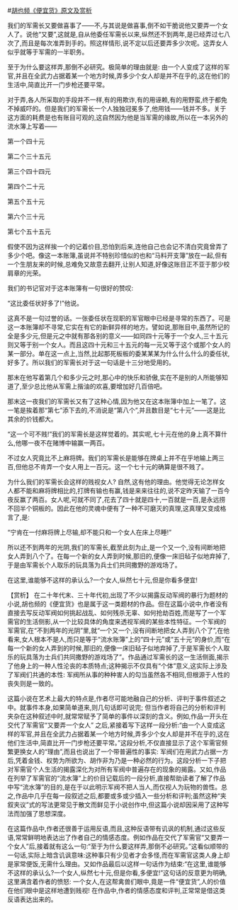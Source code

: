#[胡也频《便宜货》原文及赏析](https://www.vrrw.net/wx/15044.html)

我们的军需长又要做喜事了——不,与其说是做喜事,倒不如干脆说他又要弄一个女人了。说他“又要”,这就是,自从他委任军需长以来,纵然还不到两年,是已经弄过七八次了,而且是每次准弄到手的。照这样情形,说不定以后还要弄多少次呢。这弄女人似乎就等于军需的一半职务。

至于为什么要这样弄,那倒不必研究。极简单的理由就是: 由一个人变成了这样的军官,并且在全武力占据着某一个地方时候,弄多少个女人却是并不在乎的,这在他们的生活中,简直比开一门步枪还要平常。

对于弄,各人所采取的手段并不一样,有的用欺诈,有的用诬赖,有的用野蛮,终于都免不掉威吓的。但是我们的军需长一个人独独冠冕多了,他用钱——钱并不多。关于这方面的耗费是也有账目可观的,这自然因为他是当军需的缘故,所以在一本另外的流水簿上写着——

第一个四十元

第二个三十五元

第三个四十四元

第四个二十元

第五个五十元

第六个三十元

第七个五十五元

假使不因为这样挨一个的记着价目,恐怕到后来,连他自己也会记不清白究竟曾弄了多少个吧。像这一本账簿,虽说并不特别珍惜似的也和“马料开支簿”放在一起,但有一个生朋友来的时候,总难免又故意去翻开,让别人知道,好像这账目正不亚于那少校肩章的光荣。

我们的书记官对于这本账簿有一句很好的赞叹:

“这比委任状好多了!”他说。

这真不是一句过誉的话。一张委任状在现职的军官眼中已经是寻常的东西了。可是这一本账簿却不寻常,它实在有它的新鲜异样的地方。譬如说,那账目中,虽然所记的全是多少元,但是元之中就有那各别的意义——如同四十元等于一个女人,三十五元则又等于别一个女人。而且这四十元和三十五元的每一元又等于这个或那个女人的某一部分。单在这一点上,当然,比起那死板板的委某某某为什么什么什么的委任状,好多了。所以我们的军需长对于这一句话是十三分地受用的。

那末在他写着第几个和多少元之时,那心中的快乐和骄傲,实在不是别的人所能够知道了,至少总比他从军需上揩油的欢喜,要增加好几百倍吧。

那末这一夜我们的军需长又有了这种心情,因为他又在这本账簿中加上一笔了。这一笔是挨着那“第七”添下去的,不消说是“第八个”,并且数目是“七十元”——这是比其余的价钱都大。

“这一个可不贱!”我们的军需长是这样觉着的。其实呢,七十元在他的身上真不算什么,他哪一夜不在赌博中输赢一两百。

不过女人究竟比不上麻将牌。我们的军需长是能够在牌桌上并不在乎地输上两三百,但他总不肯弄一个女人用上一百元。这一个七十元的确算是很不贱了。

为什么我们的军需长会这样的贱视女人? 自然,这有他的理由。他觉得无论怎样女人都不能和麻将牌相比的,打牌有输也有赢,钱是来来往往的,说不定昨天输了一百今夜反赢了两百。女人呢,可就不同了,花去了四十就是四十,一百就是一百,是永远捞不回半个铜板的。因此在他的灵魂中便有了一种不可磨灭的真理,这真理又变成格言了,是:

“宁肯在一付麻将牌上尽输,却不能只和一个女人在床上尽睡!”

所以还不到两年的光阴,我们的军需长,截至此刻为止,是一个又一个,没有间断地把女人弄到八个了。在每一个新的女人弄到时候,那旧的,便像一床旧毡子似地弃掉了,于是由军需长个人取乐的玩具落为兵士们共同撒野的游戏场了。

在这里,谁能够不这样的承认么?一个女人,纵然七十元,但是你看多便宜!



【赏析】 在二十年代末、三十年代初,出现了不少以揭露反动军阀的暴行为题材的小说,胡也频的《便宜货》也是属于这一类题材的作品。但在这篇小说中,作者没有直接去写反动军阀如何挑起战乱、如何残杀无辜、如何抢劫百姓,而是写了一个军需官的生活侧影,从一个比较具体的角度来透视军阀的某些本性特征。一个军阀的军需官,在“不到两年的光阴”里,就“一个又一个,没有间断地把女人弄到八个了”,在他看来,女人根本不是人,而只是等于“流水账簿”上的“四十元”或“五十元”的身价,而“在每一个新的女人弄到的时候,那旧的,便像一床旧毡子似地弃掉了,于是军需长个人取乐的玩具落为士兵们共同撒野的游戏场了”。作品通过军需长的这一生活侧面,揭示了他身上的一种人性沦丧的本质特点;这种揭示不仅具有“个体”意义,这实际上涉及了军阀们共通的本性: 军阀所从事的种种害人的勾当虽然各不相同,但根源于人性的丧失则是一致的。

这篇小说在艺术上最大的特点是,作者尽可能地融自己的分析、评判于事件叙述之中。就事件本身,如果简单道来,则几句话即可说完; 但当作者将自己的分析和评判夹杂在这种叙述中时,就常常赋予了简单的事件以深刻的含义。例如,作品一开头在交代了军需官“又要弄一个女人” 之后,紧接着写下这样一段分析:“由一个人变成这样的军官,并且在全武力占据着某一个地方时候,弄多少个女人却是并不在乎的,这在他们生活中,简直比开一门步枪还要平常。”这段分析,不仅直接显示了这个军需官频繁更换女人的“理由”,而且也说出了一个带普遍性的事实: 军阀们在用武力占据一方后,凭着金钱、权势为所欲为、胡作非为乃是一种必然的行为。这段分析一下子把对军需官个人生活的揭露深化为对所有军阀中普遍存在的现象的揭露。又如,作品在列举了军需官的“流水簿”上的价目记载后的一段分析,直接帮助读者了解了作品中写“流水簿”的目的,是在于以此明示军阀不把人当人,而仅视人为玩物的兽性。总之,作品中几乎在每一段叙述之后,都要或多或少插入一些分析和评判;虽然这种“夹叙夹议”式的写法更常见于散文而鲜见于小说创作中,但这篇小说却因采用了这种写法而加强了思想深度。

在这篇作品中,作者还很善于运用反语,而且,这种反语带有讥讽的机制,通过这些反语,常常鲜明地表达出了作者自己的情感态度。例如作品在交代了军需官“又要弄一个女人”后,接着就有这么一句:“至于为什么要这样弄,那倒不必研究。”这看似顺带的一句话,实际上暗含讥讽意味:这种事只有少见者才会多怪,而在军需官这类人身上却是家常便饭,无需什么理由。又如作品最后以这样一句话作为结束:“在这里,谁能够不这样的承认么?一个女人,纵然七十元,但是你看,多便宜!”这句话的反意更为明确,这里满含着作者的愤怒: 一个女人,在这帮禽兽们眼中,竟是一件“便宜货”,人的价值在他们眼中是这样地遭到贱视! 在作品中,作者的情感态度和评判,正常常是借这类反语表达出来的。

